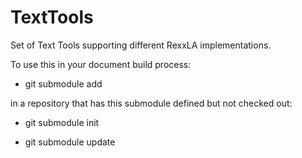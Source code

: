 # TextTools

Set of Text Tools supporting different RexxLA implementations.

To use this in your document build process:

- git submodule add 

in a repository that has this submodule defined but not checked out:

- git submodule init

- git submodule update


